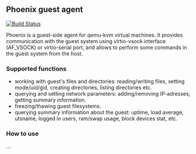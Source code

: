Phoenix guest agent
-------------------
[![Build Status](https://drone.io/github.com/0xef53/phoenix-guest-agent/status.png)](https://drone.io/github.com/0xef53/phoenix-guest-agent/latest)

Phoenix is a guest-side agent for qemu-kvm virtual machines. It provides communication with the
guest system using virtio-vsock interface (AF_VSOCK) or virtio-serial port, and allows to perform some commands
in the guest system from the host.


### Supported functions

- working with guest's files and directories: reading/writing files, setting mode/uid/gid, creating directories, listing directories etc.
- querying and setting network parameters: adding/removing IP-adresses, getting summary information.
- freezing/thawing guest filesystems.
- querying summary information about the guest: uptime, load average, utsname, logged in users, ram/swap usage, block devices stat, etc.


### How to use

...

